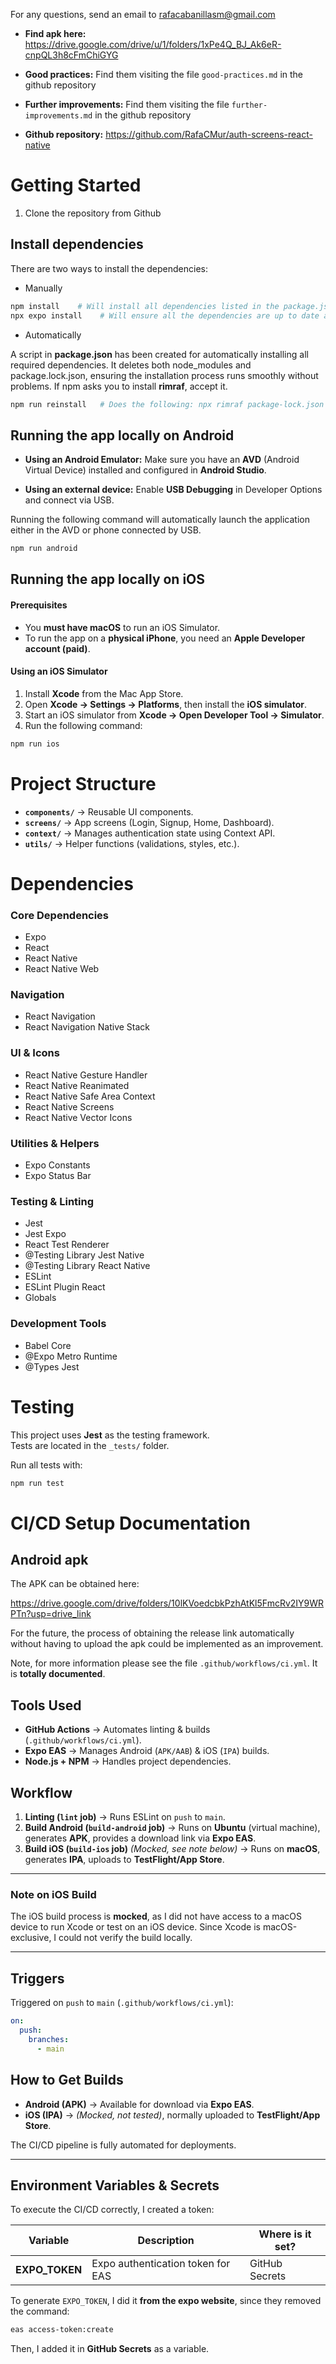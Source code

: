 For any questions, send an email to rafacabanillasm@gmail.com

- **Find apk here:** https://drive.google.com/drive/u/1/folders/1xPe4Q_BJ_Ak6eR-cnpQL3h8cFmChiGYG

- **Good practices:** Find them visiting the file `good-practices.md` in the github repository

- **Further improvements:** Find them visiting the file `further-improvements.md` in the github repository

- **Github repository:** https://github.com/RafaCMur/auth-screens-react-native


# Getting Started

1. Clone the repository from Github

## Install dependencies

There are two ways to install the dependencies:

- Manually

```bash
npm install    # Will install all dependencies listed in the package.json
npx expo install    # Will ensure all the dependencies are up to date and correctly setup for expo
```

- Automatically

A script in **package.json** has been created for automatically installing all required dependencies. It deletes both node_modules and package.lock.json, ensuring the installation process runs smoothly without problems. If npm asks you to install **rimraf**, accept it.

```bash
npm run reinstall   # Does the following: npx rimraf package-lock.json && npx rimraf node_modules && npm install && npx expo install
```

## Running the app locally on Android

- **Using an Android Emulator:** Make sure you have an **AVD** (Android Virtual Device) installed and configured in **Android Studio**.

- **Using an external device:** Enable **USB Debugging** in Developer Options and connect via USB.

Running the following command will automatically launch the application either in the AVD or phone connected by USB.

```bash
npm run android
```

## Running the app locally on iOS

#### Prerequisites

- You **must have macOS** to run an iOS Simulator.
- To run the app on a **physical iPhone**, you need an **Apple Developer account (paid)**.

#### Using an iOS Simulator

1. Install **Xcode** from the Mac App Store.
2. Open **Xcode → Settings → Platforms**, then install the **iOS simulator**.
3. Start an iOS simulator from **Xcode → Open Developer Tool → Simulator**.
4. Run the following command:

```bash
npm run ios
```

# Project Structure

- **`components/`** → Reusable UI components.
- **`screens/`** → App screens (Login, Signup, Home, Dashboard).
- **`context/`** → Manages authentication state using Context API.
- **`utils/`** → Helper functions (validations, styles, etc.).

# Dependencies

### Core Dependencies

- Expo
- React
- React Native
- React Native Web

### Navigation

- React Navigation
- React Navigation Native Stack

### UI & Icons

- React Native Gesture Handler
- React Native Reanimated
- React Native Safe Area Context
- React Native Screens
- React Native Vector Icons

### Utilities & Helpers

- Expo Constants
- Expo Status Bar

### Testing & Linting

- Jest
- Jest Expo
- React Test Renderer
- @Testing Library Jest Native
- @Testing Library React Native
- ESLint
- ESLint Plugin React
- Globals

### Development Tools

- Babel Core
- @Expo Metro Runtime
- @Types Jest

# Testing

This project uses **Jest** as the testing framework.  
Tests are located in the `_tests/` folder.

Run all tests with:

```bash
npm run test
```

# CI/CD Setup Documentation

## Android apk

The APK can be obtained here:

https://drive.google.com/drive/folders/10lKVoedcbkPzhAtKl5FmcRv2IY9WRPTn?usp=drive_link

For the future, the process of obtaining the release link automatically without having to upload the apk could be implemented as an improvement.

Note, for more information please see the file `.github/workflows/ci.yml`. It is **totally documented**.

## Tools Used

- **GitHub Actions** → Automates linting & builds (`.github/workflows/ci.yml`).
- **Expo EAS** → Manages Android (`APK/AAB`) & iOS (`IPA`) builds.
- **Node.js + NPM** → Handles project dependencies.

## Workflow

1. **Linting (`lint` job)** → Runs ESLint on `push` to `main`.
2. **Build Android (`build-android` job)** → Runs on **Ubuntu** (virtual machine), generates **APK**, provides a download link via **Expo EAS**.
3. **Build iOS (`build-ios` job)** _(Mocked, see note below)_ → Runs on **macOS**, generates **IPA**, uploads to **TestFlight/App Store**.

---

### Note on iOS Build

The iOS build process is **mocked**, as I did not have access to a macOS device to run Xcode or test on an iOS device. Since Xcode is macOS-exclusive, I could not verify the build locally.

---

## Triggers

Triggered on `push` to `main` (`.github/workflows/ci.yml`):

```yaml
on:
  push:
    branches:
      - main
```

## How to Get Builds

- **Android (APK)** → Available for download via **Expo EAS**.
- **iOS (IPA)** → _(Mocked, not tested)_, normally uploaded to **TestFlight/App Store**.

The CI/CD pipeline is fully automated for deployments.

---

## Environment Variables & Secrets

To execute the CI/CD correctly, I created a token:

| Variable       | Description                       | Where is it set? |
| -------------- | --------------------------------- | ---------------- |
| **EXPO_TOKEN** | Expo authentication token for EAS | GitHub Secrets   |

To generate `EXPO_TOKEN`, I did it **from the expo website**, since they removed the command:

```bash
eas access-token:create
```

Then, I added it in **GitHub Secrets** as a variable.
